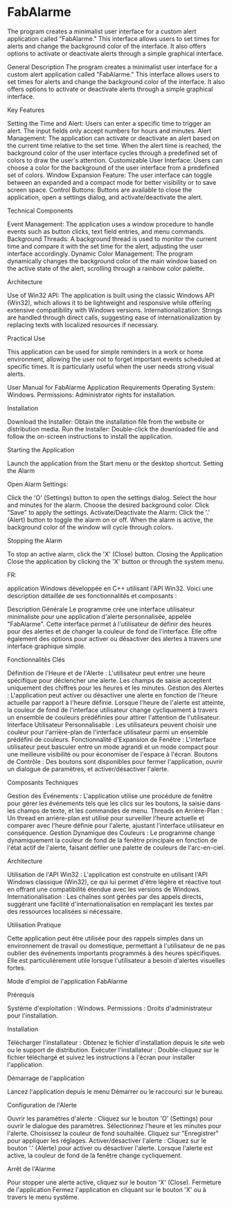 # FabAlarme
The program creates a minimalist user interface for a custom alert application called "FabAlarme." This interface allows users to set times for alerts and change the background color of the interface. It also offers options to activate or deactivate alerts through a simple graphical interface.


General Description
The program creates a minimalist user interface for a custom alert application called "FabAlarme." This interface allows users to set times for alerts and change the background color of the interface. It also offers options to activate or deactivate alerts through a simple graphical interface.

Key Features

Setting the Time and Alert: Users can enter a specific time to trigger an alert. The input fields only accept numbers for hours and minutes.
Alert Management: The application can activate or deactivate an alert based on the current time relative to the set time. When the alert time is reached, the background color of the user interface cycles through a predefined set of colors to draw the user's attention.
Customizable User Interface: Users can choose a color for the background of the user interface from a predefined set of colors.
Window Expansion Feature: The user interface can toggle between an expanded and a compact mode for better visibility or to save screen space.
Control Buttons: Buttons are available to close the application, open a settings dialog, and activate/deactivate the alert.


Technical Components

Event Management: The application uses a window procedure to handle events such as button clicks, text field entries, and menu commands.
Background Threads: A background thread is used to monitor the current time and compare it with the set time for the alert, adjusting the user interface accordingly.
Dynamic Color Management: The program dynamically changes the background color of the main window based on the active state of the alert, scrolling through a rainbow color palette.


Architecture

Use of Win32 API: The application is built using the classic Windows API (Win32), which allows it to be lightweight and responsive while offering extensive compatibility with Windows versions.
Internationalization: Strings are handled through direct calls, suggesting ease of internationalization by replacing texts with localized resources if necessary.


Practical Use

This application can be used for simple reminders in a work or home environment, allowing the user not to forget important events scheduled at specific times. It is particularly useful when the user needs strong visual alerts.

User Manual for FabAlarme Application
Requirements
Operating System: Windows.
Permissions: Administrator rights for installation.

Installation

Download the Installer: Obtain the installation file from the website or distribution media.
Run the Installer: Double-click the downloaded file and follow the on-screen instructions to install the application.


Starting the Application

Launch the application from the Start menu or the desktop shortcut.
Setting the Alarm


Open Alarm Settings:

Click the 'O' (Settings) button to open the settings dialog.
Select the hour and minutes for the alarm.
Choose the desired background color.
Click "Save" to apply the settings.
Activate/Deactivate the Alarm:
Click the '.' (Alert) button to toggle the alarm on or off.
When the alarm is active, the background color of the window will cycle through colors.


Stopping the Alarm

To stop an active alarm, click the 'X' (Close) button.
Closing the Application
Close the application by clicking the 'X' button or through the system menu.

FR:

application Windows développée en C++ utilisant l'API Win32. Voici une description détaillée de ses fonctionnalités et composants :

Description Générale
Le programme crée une interface utilisateur minimaliste pour une application d'alerte personnalisée, appelée "FabAlarme". Cette interface permet à l'utilisateur de définir des heures pour des alertes et de changer la couleur de fond de l'interface. Elle offre également des options pour activer ou désactiver des alertes à travers une interface graphique simple.

Fonctionnalités Clés

Définition de l'Heure et de l'Alerte : L'utilisateur peut entrer une heure spécifique pour déclencher une alerte. Les champs de saisie acceptent uniquement des chiffres pour les heures et les minutes.
Gestion des Alertes : L'application peut activer ou désactiver une alerte en fonction de l'heure actuelle par rapport à l'heure définie. Lorsque l'heure de l'alerte est atteinte, la couleur de fond de l'interface utilisateur change cycliquement à travers un ensemble de couleurs prédéfinies pour attirer l'attention de l'utilisateur.
Interface Utilisateur Personnalisable : Les utilisateurs peuvent choisir une couleur pour l'arrière-plan de l'interface utilisateur parmi un ensemble prédéfini de couleurs.
Fonctionnalité d'Expansion de Fenêtre : L'interface utilisateur peut basculer entre un mode agrandi et un mode compact pour une meilleure visibilité ou pour économiser de l'espace à l'écran.
Boutons de Contrôle : Des boutons sont disponibles pour fermer l'application, ouvrir un dialogue de paramètres, et activer/désactiver l'alerte.


Composants Techniques

Gestion des Événements : L'application utilise une procédure de fenêtre pour gérer les événements tels que les clics sur les boutons, la saisie dans les champs de texte, et les commandes de menu.
Threads en Arrière-Plan : Un thread en arrière-plan est utilisé pour surveiller l'heure actuelle et comparer avec l'heure définie pour l'alerte, ajustant l'interface utilisateur en conséquence.
Gestion Dynamique des Couleurs : Le programme change dynamiquement la couleur de fond de la fenêtre principale en fonction de l'état actif de l'alerte, faisant défiler une palette de couleurs de l'arc-en-ciel.


Architecture

Utilisation de l'API Win32 : L'application est construite en utilisant l'API Windows classique (Win32), ce qui lui permet d'être légère et réactive tout en offrant une compatibilité étendue avec les versions de Windows.
Internationalisation : Les chaînes sont gérées par des appels directs, suggérant une facilité d'internationalisation en remplaçant les textes par des ressources localisées si nécessaire.


Utilisation Pratique

Cette application peut être utilisée pour des rappels simples dans un environnement de travail ou domestique, permettant à l'utilisateur de ne pas oublier des événements importants programmés à des heures spécifiques. Elle est particulièrement utile lorsque l'utilisateur a besoin d'alertes visuelles fortes.


Mode d'emploi de l'application FabAlarme

Prérequis

Système d'exploitation : Windows.
Permissions : Droits d'administrateur pour l'installation.


Installation

Télécharger l'installateur : Obtenez le fichier d'installation depuis le site web ou le support de distribution.
Exécuter l'installateur : Double-cliquez sur le fichier téléchargé et suivez les instructions à l'écran pour installer l'application.


Démarrage de l'application

Lancez l'application depuis le menu Démarrer ou le raccourci sur le bureau.


Configuration de l'Alerte

Ouvrir les paramètres d'alerte :
Cliquez sur le bouton 'O' (Settings) pour ouvrir le dialogue des paramètres.
Sélectionnez l'heure et les minutes pour l'alerte.
Choisissez la couleur de fond souhaitée.
Cliquez sur "Enregistrer" pour appliquer les réglages.
Activer/désactiver l'alerte :
Cliquez sur le bouton '.' (Alerte) pour activer ou désactiver l'alerte.
Lorsque l'alerte est active, la couleur de fond de la fenêtre change cycliquement.


Arrêt de l'Alarme

Pour stopper une alerte active, cliquez sur le bouton 'X' (Close).
Fermeture de l'application
Fermez l'application en cliquant sur le bouton 'X' ou à travers le menu système.
